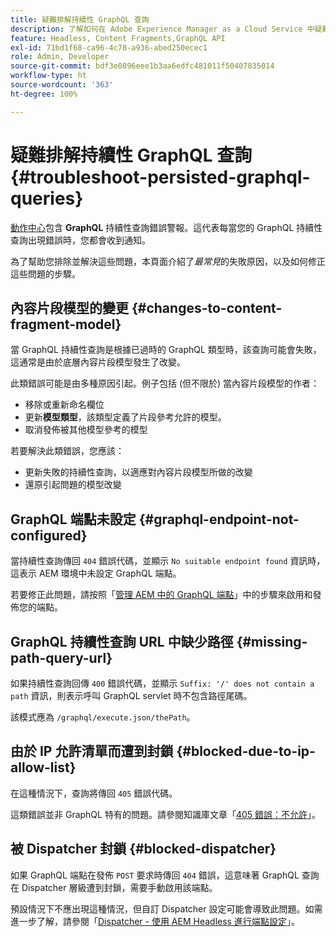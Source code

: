 ```yaml
---
title: 疑難排解持續性 GraphQL 查詢
description: 了解如何在 Adobe Experience Manager as a Cloud Service 中疑難排解持續性 GraphQL 查詢問題。
feature: Headless, Content Fragments,GraphQL API
exl-id: 71bd1f68-ca96-4c78-a936-abed250ecec1
role: Admin, Developer
source-git-commit: bdf3e0896eee1b3aa6edfc481011f50407835014
workflow-type: ht
source-wordcount: '363'
ht-degree: 100%

---
```


# 疑難排解持續性 GraphQL 查詢 {#troubleshoot-persisted-graphql-queries}

[動作中心](/help/operations/actions-center.md)包含 **GraphQL** 持續性查詢錯誤警報。這代表每當您的 GraphQL 持續性查詢出現錯誤時，您都會收到通知。

為了幫助您排除並解決這些問題，本頁面介紹了&#x200B;*最常見*&#x200B;的失敗原因，以及如何修正這些問題的步驟。

## 內容片段模型的變更 {#changes-to-content-fragment-model}

當 GraphQL 持續性查詢是根據已過時的 GraphQL 類型時，該查詢可能會失敗，這通常是由於底層內容片段模型發生了改變。

此類錯誤可能是由多種原因引起。例子包括 (但不限於) 當內容片段模型的作者：

* 移除或重新命名欄位
* 更新&#x200B;**模型類型**，該類型定義了片段參考允許的模型。
* 取消發佈被其他模型參考的模型

若要解決此類錯誤，您應該：

* 更新失敗的持續性查詢，以適應對內容片段模型所做的改變
* 還原引起問題的模型改變

## GraphQL 端點未設定 {#graphql-endpoint-not-configured}

當持續性查詢傳回 `404` 錯誤代碼，並顯示 `No suitable endpoint found` 資訊時，這表示 AEM 環境中未設定 GraphQL 端點。

若要修正此問題，請按照「[管理 AEM 中的 GraphQL 端點](/help/headless/graphql-api/graphql-endpoint.md)」中的步驟來啟用和發佈您的端點。

## GraphQL 持續性查詢 URL 中缺少路徑 {#missing-path-query-url}

如果持續性查詢回傳 `400` 錯誤代碼，並顯示 `Suffix: '/' does not contain a path` 資訊，則表示呼叫 GraphQL servlet 時不包含路徑尾碼。

該模式應為 `/graphql/execute.json/thePath`。

## 由於 IP 允許清單而遭到封鎖 {#blocked-due-to-ip-allow-list}

在這種情況下，查詢將傳回 `405` 錯誤代碼。

這類錯誤並非 GraphQL 特有的問題。請參閱知識庫文章「[405 錯誤：不允許](https://experienceleague.adobe.com/zh-hant/docs/experience-cloud-kcs/kbarticles/ka-20824)」。

## 被 Dispatcher 封鎖 {#blocked-dispatcher}

如果 GraphQL 端點在發佈 `POST` 要求時傳回 `404` 錯誤，這意味著 GraphQL 查詢在 Dispatcher 層級遭到封鎖，需要手動啟用該端點。

預設情況下不應出現這種情況，但自訂 Dispatcher 設定可能會導致此問題。如需進一步了解，請參閱「[Dispatcher - 使用 AEM Headless 進行端點設定](/help/headless/deployment/dispatcher.md)」。
